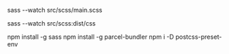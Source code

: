 sass --watch src/scss/main.scss

sass --watch src/scss:dist/css

npm install -g sass
npm install -g parcel-bundler
npm i -D postcss-preset-env
